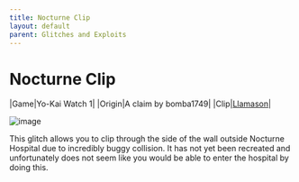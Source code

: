 ```yaml
---
title: Nocturne Clip
layout: default
parent: Glitches and Exploits
---
```


# Nocturne Clip

|Game|Yo-Kai Watch 1|
|Origin|A claim by bomba1749|
|Clip|[Llamason](https://cdn.discordapp.com/attachments/765969669076549645/1052303507119669278/20221213_140453.mp4)|

![image](https://github.com/YKW-Modding/yo-docs/assets/115092262/318eaa83-ada4-4a39-a9fd-c550da7b5483)

This glitch allows you to clip through the side of the wall outside Nocturne Hospital due to incredibly buggy collision. It has not yet been recreated and unfortunately does not seem like you would be able to enter the hospital by doing this.
